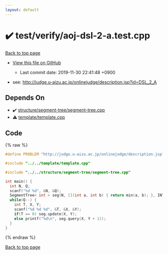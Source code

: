 ```yaml
---
layout: default
---
```


<!-- mathjax config similar to math.stackexchange -->
<script type="text/javascript" async
  src="https://cdnjs.cloudflare.com/ajax/libs/mathjax/2.7.5/MathJax.js?config=TeX-MML-AM_CHTML">
</script>
<script type="text/x-mathjax-config">
  MathJax.Hub.Config({
    TeX: { equationNumbers: { autoNumber: "AMS" }},
    tex2jax: {
      inlineMath: [ ['$','$'] ],
      processEscapes: true
    },
    "HTML-CSS": { matchFontHeight: false },
    displayAlign: "left",
    displayIndent: "2em"
  });
</script>

<script type="text/javascript" src="https://cdnjs.cloudflare.com/ajax/libs/jquery/3.4.1/jquery.min.js"></script>
<script src="https://cdn.jsdelivr.net/npm/jquery-balloon-js@1.1.2/jquery.balloon.min.js" integrity="sha256-ZEYs9VrgAeNuPvs15E39OsyOJaIkXEEt10fzxJ20+2I=" crossorigin="anonymous"></script>
<script type="text/javascript" src="../../../assets/js/copy-button.js"></script>
<link rel="stylesheet" href="../../../assets/css/copy-button.css" />


# :heavy_check_mark: test/verify/aoj-dsl-2-a.test.cpp
<a href="../../../index.html">Back to top page</a>

* <a href="{{ site.github.repository_url }}/blob/master/test/verify/aoj-dsl-2-a.test.cpp">View this file on GitHub</a>
    - Last commit date: 2019-11-30 22:41:48 +0900


* see: <a href="http://judge.u-aizu.ac.jp/onlinejudge/description.jsp?id=DSL_2_A">http://judge.u-aizu.ac.jp/onlinejudge/description.jsp?id=DSL_2_A</a>


## Depends On
* :heavy_check_mark: <a href="../../../library/structure/segment-tree/segment-tree.cpp.html">structure/segment-tree/segment-tree.cpp</a>
* :warning: <a href="../../../library/template/template.cpp.html">template/template.cpp</a>


## Code
{% raw %}
```cpp
#define PROBLEM "http://judge.u-aizu.ac.jp/onlinejudge/description.jsp?id=DSL_2_A"

#include "../../template/template.cpp"

#include "../../structure/segment-tree/segment-tree.cpp"

int main() {
  int N, Q;
  scanf("%d %d", &N, &Q);
  SegmentTree< int > seg(N, [](int a, int b) { return min(a, b); }, INT_MAX);
  while(Q--) {
    int T, X, Y;
    scanf("%d %d %d", &T, &X, &Y);
    if(T == 0) seg.update(X, Y);
    else printf("%d\n", seg.query(X, Y + 1));
  }
}

```
{% endraw %}

<a href="../../../index.html">Back to top page</a>

